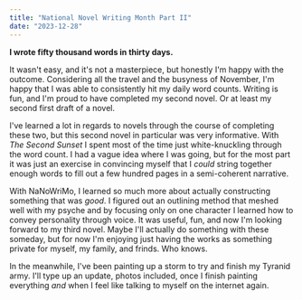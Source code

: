 ```yaml
---
title: "National Novel Writing Month Part II"
date: "2023-12-28"
---
```


**I wrote fifty thousand words in thirty days.**

It wasn't easy, and it's not a masterpiece, but honestly I'm happy with the outcome. Considering all the travel and the busyness of November, I'm happy that I was able to consistently hit my daily word counts. Writing is fun, and I'm proud to have completed my second novel. Or at least my second first draft of a novel.

I've learned a lot in regards to novels through the course of completing these two, but this second novel in particular was very informative. With _The Second Sunset_ I spent most of the time just white-knuckling through the word count. I had a vague idea where I was going, but for the most part it was just an exercise in convincing myself that I _could_ string together enough words to fill out a few hundred pages in a semi-coherent narrative.

With NaNoWriMo, I learned so much more about actually constructing something that was _good_. I figured out an outlining method that meshed well with my psyche and by focusing only on one character I learned how to convey personality through voice. It was useful, fun, and now I'm looking forward to my third novel. Maybe I'll actually do something with these someday, but for now I'm enjoying just having the works as something private for myself, my family, and frinds. Who knows.

In the meanwhile, I've been painting up a storm to try and finish my Tyranid army. I'll type up an update, photos included, once I finish painting everything _and_ when I feel like talking to myself on the internet again.

